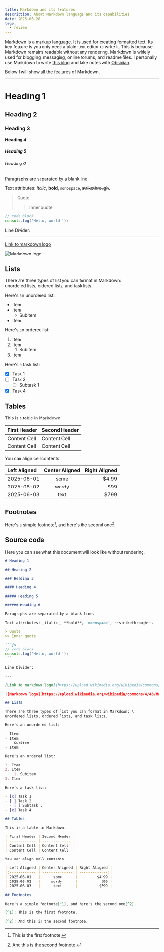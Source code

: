 ```yaml
---
title: Markdown and its features
description: About Markdown language and its capabilities
date: 2025-06-28
tags:
  - review
---
```


[Markdown](https://en.wikipedia.org/wiki/Markdown) is a markup language.
It is used for creating formatted text.
Its key feature is you only need a plain-text editor to write it.
This is because Markdown remains readable without any rendering.
Markdown is widely used for blogging, messaging, online forums, and readme files.
I personally use Markdown to write [this blog](/posts/welcome-to-my-blog)
and take notes with [Obsidian](/posts/how-to-start-with-obsidian).

Below I will show all the features of Markdown.

---

# Heading 1

## Heading 2

### Heading 3

#### Heading 4

##### Heading 5

###### Heading 6

Paragraphs are separated by a blank line.

Text attributes: _italic_, **bold**, `monospace`, ~~strikethrough~~.

> Quote
>> Inner quote

```js
// code block
console.log('Hello, world!');
```

Line Divider:

---

[Link to markdown logo](https://upload.wikimedia.org/wikipedia/commons/4/48/Markdown-mark.svg)

![Markdown logo](https://upload.wikimedia.org/wikipedia/commons/4/48/Markdown-mark.svg)

## Lists

There are three types of list you can format in Markdown: \
unordered lists, ordered lists, and task lists.

Here's an unordered list:

- Item
- Item
  - Subitem
- Item

Here's an ordered list:

1. Item
2. Item
    1. Subitem
3. Item

Here's a task list:

- [x] Task 1
- [ ] Task 2
  - [ ] Subtask 1
- [x] Task 4

## Tables

This is a table in Markdown.

| First Header | Second Header |
| ------------ | ------------- |
| Content Cell | Content Cell  |
| Content Cell | Content Cell  |

You can align cell contents

| Left Aligned | Center Aligned | Right Aligned |
|:------------ |:--------------:| -------------:|
| 2025-06-01   |      some      |         $4.99 |
| 2025-06-02   |     wordy      |           $99 |
| 2025-06-03   |      text      |          $799 |

## Footnotes

Here's a simple footnote[^1], and here's the second one[^2].

[^1]: This is the first footnote.

[^2]: And this is the second footnote.

## Source code

Here you can see what this document will look like without rendering.

`````markdown
# Heading 1

## Heading 2

### Heading 3

#### Heading 4

##### Heading 5

###### Heading 6

Paragraphs are separated by a blank line.

Text attributes: _italic_, **bold**, `monospace`, ~~strikethrough~~.

> Quote
>> Inner quote

```js
// code block
console.log('Hello, world!');
```

Line Divider:

---

[Link to markdown logo](https://upload.wikimedia.org/wikipedia/commons/4/48/Markdown-mark.svg)

![Markdown logo](https://upload.wikimedia.org/wikipedia/commons/4/48/Markdown-mark.svg)

## Lists

There are three types of list you can format in Markdown: \
unordered lists, ordered lists, and task lists.

Here's an unordered list:

- Item
- Item
  - Subitem
- Item

Here's an ordered list:

1. Item
2. Item
    1. Subitem
3. Item

Here's a task list:

- [x] Task 1
- [ ] Task 2
  - [ ] Subtask 1
- [x] Task 4

## Tables

This is a table in Markdown.

| First Header | Second Header |
| ------------ | ------------- |
| Content Cell | Content Cell  |
| Content Cell | Content Cell  |

You can align cell contents

| Left Aligned | Center Aligned | Right Aligned |
|:------------ |:--------------:| -------------:|
| 2025-06-01   |      some      |         $4.99 |
| 2025-06-02   |     wordy      |           $99 |
| 2025-06-03   |      text      |          $799 |

## Footnotes

Here's a simple footnote[^1], and here's the second one[^2].

[^1]: This is the first footnote.

[^2]: And this is the second footnote.
`````
